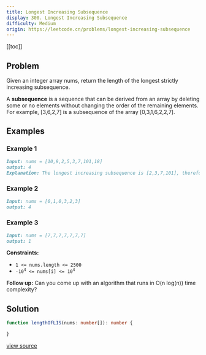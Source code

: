 ```yaml
---
title: Longest Increasing Subsequence
display: 300. Longest Increasing Subsequence
difficulty: Medium
origin: https://leetcode.cn/problems/longest-increasing-subsequence
---
```


[[toc]]

## Problem

Given an integer array nums, return the length of the longest strictly increasing subsequence.

A **subsequence** is a sequence that can be derived from an array by deleting some or no elements without changing the order of the remaining elements. For example, [3,6,2,7] is a subsequence of the array [0,3,1,6,2,2,7].

## Examples

### Example 1

```md
Input: nums = [10,9,2,5,3,7,101,18]
output: 4
Explanation: The longest increasing subsequence is [2,3,7,101], therefore the length is 4.
```

### Example 2

```md
Input: nums = [0,1,0,3,2,3]
output: 4
```

### Example 3

```md
Input: nums = [7,7,7,7,7,7,7]
output: 1
```

**Constraints:**

- <code>1 &lt;= nums.length &lt;= 2500</code>
- <code>-10<sup>4</sup> &lt;= nums[i] &lt;= 10<sup>4</sup></code>

**Follow up:** Can you come up with an algorithm that runs in O(n log(n)) time complexity?

## Solution

```ts
function lengthOfLIS(nums: number[]): number {

}
```

[view source](https://leetcode.cn/problems/longest-increasing-subsequence)
